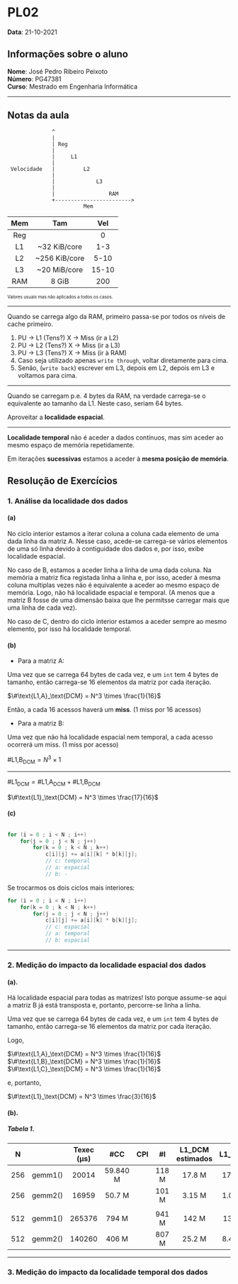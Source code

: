 # PL02

**Data**: 21-10-2021

## Informações sobre o aluno

**Nome**: José Pedro Ribeiro Peixoto<br>
**Número**: PG47381<br>
**Curso**: Mestrado em Engenharia Informática<br>

---

## Notas da aula

```
              ^                             
              |
              | Reg                         
              |
              |     L1                      
              |
 Velocidade   |         L2              
              |
              |             L3          
              |
              |                 RAM     
              +------------------------>
                        Mem
```   

| Mem | Tam             |   Vel |
| :-: | :-:             |   :-: |
| Reg |                 |    0  |
| L1  | ~32  KiB/core   |  1-3  |
| L2  | ~256 KiB/core   |  5-10 |
| L3  | ~20  MiB/core   |  15-10|
| RAM | 8 GiB           |  200  |

<sub><sup> Valores usuais mas não aplicados a todos os casos.</sup></sub>

---

Quando se carrega algo da RAM, primeiro passa-se por todos os níveis de cache primeiro.

1. PU -> L1 (Tens?) X -> Miss (ir a L2)
2. PU -> L2 (Tens?) X -> Miss (ir a L3)
3. PU -> L3 (Tens?) X -> Miss (ir à RAM)
4. Caso seja utilizado apenas `write through`, voltar diretamente para cima.
5. Senão, (`write back`) escrever em L3, depois em L2, depois em L3 e voltamos para cima.

--- 

Quando se carregam p.e. 4 bytes da RAM, na verdade carrega-se o equivalente ao tamanho da L1. Neste caso, seriam 64 bytes.

Aproveitar a **localidade espacial**.

--- 

**Localidade temporal** não é aceder a dados contínuos, mas sim aceder ao mesmo espaço de memória repetidamente.

Em iterações **sucessivas** estamos a aceder à **mesma posição de memória**.


## Resolução de Exercícios
### 1. Análise da localidade dos dados

#### (a)

No ciclo interior estamos a iterar coluna a coluna cada elemento de uma dada linha da matriz A. Nesse caso, acede-se carrega-se vários elementos de uma só linha devido à contiguidade dos dados e, por isso, exibe localidade espacial.

No caso de B, estamos a aceder linha a linha de uma dada coluna. Na memória a matriz fica registada linha a linha e, por isso, aceder à mesma coluna multiplas vezes não é equivalente a aceder ao mesmo espaço de memória. Logo, não há localidade espacial e temporal.
(A menos que a matriz B fosse de uma dimensão baixa que lhe permitsse carregar mais que uma linha de cada vez).


No caso de C, dentro do ciclo interior estamos a aceder sempre ao mesmo elemento, por isso há localidade temporal. 


#### (b)

- Para a matriz A:

Uma vez que se carrega 64 bytes de cada vez, e um `int` tem 4 bytes de tamanho, então carrega-se 16 elementos da matriz por cada iteração.

$\#\text{L1,A}_\text{DCM} = N^3 \times \frac{1}{16}$

Então, a cada 16 acessos haverá um **miss**. (1 miss por 16 acessos)

- Para a matriz B:

Uma vez que não há localidade espacial nem temporal, a cada acesso ocorrerá um miss. (1 miss por acesso)

$\#\text{L1,B}_\text{DCM} = N^3 \times 1$

---

$\#\text{L1}_\text{DCM} = \#\text{L1,A}_\text{DCM} + \#\text{L1,B}_\text{DCM}$

$\#\text{L1}_\text{DCM} =  N^3 \times \frac{17}{16}$


#### (c)

```c

for (i = 0 ; i < N ; i++)
    for(j = 0 ; j < N ; j++)
        for(k = 0 ; k < N ; k++)
            c[i][j] += a[i][k] * b[k][j];
            // c: temporal
            // a: espacial
            // b: -
```

Se trocarmos os dois ciclos mais interiores:

```c
for (i = 0 ; i < N ; i++)
    for(k = 0 ; k < N ; k++)
        for(j = 0 ; j < N ; j++)
            c[i][j] += a[i][k] * b[k][j];
            // c: espacial
            // a: temporal
            // b: espacial
```

---

### 2. Medição do impacto da localidade espacial dos dados

#### (a).

Há localidade espacial para todas as matrizes! Isto porque assume-se aqui a matriz B já está transposta e, portanto, percorre-se linha a linha.

Uma vez que se carrega 64 bytes de cada vez, e um `int` tem 4 bytes de tamanho, então carrega-se 16 elementos da matriz por cada iteração. 

Logo,

$\#\text{L1,A}_\text{DCM} = N^3 \times \frac{1}{16}$
$\#\text{L1,B}_\text{DCM} = N^3 \times \frac{1}{16}$
$\#\text{L1,C}_\text{DCM} = N^3 \times \frac{1}{16}$

e, portanto,

$\#\text{L1}_\text{DCM} =  N^3 \times \frac{3}{16}$

#### (b).

##### **Tabela 1.**

| N | | Texec (μs) | #CC | CPI | #I | L1_DCM <br> estimados | L1_DCM | L2_DCM | 
|:-:|   :-:   | :-: | :-: | :-: | :-: | :-:    | :-: | :-: |
|256| gemm1() | 20014  | 59.840 M | | 118 M  |17.8 M | 17.0 M | 672 K |
|256| gemm2() | 16959  | 50.7 M |     | 101 M  | 3.15 M | 1.06 M | 15 K|
|   |         |   |  |     |     |        |     |     |
|512| gemm1() | 265376 | 794 M  |     | 941 M | 142  M | 135 M |  135 M |
|512| gemm2() | 140260  | 406 M |     | 807 M  | 25.2 M | 8.42 M | 196 K |



---

### 3. Medição do impacto da localidade temporal dos dados


